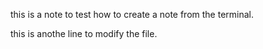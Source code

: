 this is a note to test how to create a note from the terminal.

this is anothe line to modify the file.